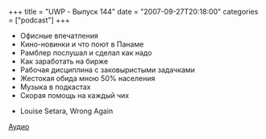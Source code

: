 +++
title = "UWP - Выпуск 144"
date = "2007-09-27T20:18:00"
categories = ["podcast"]
+++


- Офисные впечатления
- Кино-новинки и что поют в Панаме
- Рамблер послушал и сделал как надо
- Как заработать на бирже
- Рабочая дисциплина с заковыристыми задачками
- Жестокая обида мною 50% населения
- Музыка в подкастах
- Скорая помощь на каждый чих


* Louise Setara, Wrong Again

[Аудио](https://podcast.umputun.com/media/ump_podcast144.mp3)
<audio src="https://podcast.umputun.com/media/ump_podcast144.mp3" preload="none">